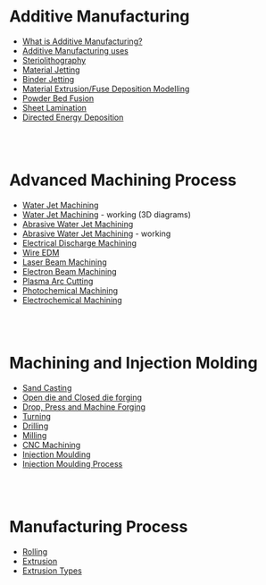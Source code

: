 # Additive Manufacturing

- [What is Additive Manufacturing?](https://www.youtube.com/watch?v=t4S0mKjXtT4)
- [Additive Manufacturing uses](https://www.youtube.com/watch?v=Ev-MM9cGKiQ)
- [Steriolithography](https://www.youtube.com/watch?v=yW4EbCWaJHE)
- [Material Jetting](https://www.youtube.com/watch?v=kbiIdTVz6bA)
- [Binder Jetting](https://www.youtube.com/watch?v=RNNxEoXuvuw)
- [Material Extrusion/Fuse Deposition Modelling](https://www.youtube.com/watch?v=WHO6G67GJbM)
- [Powder Bed Fusion](https://www.youtube.com/watch?v=CFXLoJlTRIU)
- [Sheet Lamination](https://www.youtube.com/watch?v=KWWP-FHdRCM)
- [Directed Energy Deposition](https://www.youtube.com/watch?v=7kbMyt3IM3Y)


<br>
<br>

# Advanced Machining Process
- [Water Jet Machining](https://www.youtube.com/watch?v=YlacOX68OME)
- [Water Jet Machining](http://www.omax.com/learn/how-does-waterjet-work 
) - working (3D diagrams)
- [Abrasive Water Jet Machining](https://www.youtube.com/watch?v=EqpdPc7urGQ)
- [Abrasive Water Jet Machining](https://www.youtube.com/watch?v=VrlCH1FZSJM) - working
- [Electrical Discharge Machining](https://www.youtube.com/watch?v=L1D5DLWWMp8)
- [Wire EDM](https://www.youtube.com/watch?v=pBueWfzb7P0)
- [Laser Beam Machining](https://www.youtube.com/watch?v=PQuAr4bs-Mc)
- [Electron Beam Machining](https://www.youtube.com/watch?v=QuZ-qkthCCY)
- [Plasma Arc Cutting](https://www.youtube.com/watch?v=aQ7pfjtlVUk)
- [Photochemical Machining](https://www.youtube.com/watch?v=NDp3OPI6dgo)
- [Electrochemical Machining](https://www.youtube.com/watch?v=b1nX7WVIN7U)
  
<br>
<br>

# Machining and Injection Molding
- [Sand Casting](https://www.youtube.com/watch?v=1oZnxZj6-Ig)
- [Open die and Closed die forging](https://www.youtube.com/watch?v=Zg9UKEJ1Wj8)
- [Drop, Press and Machine Forging](https://www.youtube.com/watch?v=SKN3WllWwXo)
- [Turning](https://www.youtube.com/watch?v=8EsAxOnzEms)
- [Drilling](https://www.youtube.com/watch?v=HqNRlDsqWho)
- [Milling](https://www.youtube.com/watch?v=LDxq9AkxYfk)
- [CNC Machining](https://www.youtube.com/watch?v=FNYEXjRmDtI)
- [Injection Moulding](https://www.youtube.com/watch?v=b1U9W4iNDiQ)
- [Injection Moulding Process](https://www.youtube.com/watch?v=qn16JtE_vLc)
  
<br>
<br>

# Manufacturing Process
- [Rolling](https://www.youtube.com/watch?v=JIM_t9QH8J8)
- [Extrusion](https://www.youtube.com/watch?v=Y75IQksBb0M)
- [Extrusion Types](https://www.youtube.com/watch?v=CdgBwlz1Al4)